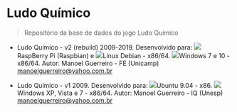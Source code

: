 # Ludo Químico                                                               
> Repositório da base de dados do jogo Ludo Químico


* Ludo Químico - v2 (rebuild) 2009-2019.
Desenvolvido para:
<img src="https://ludoquimico.github.io/img/logo_raspberry.png"></img>RaspBerry Pi (Raspbian) e <img src="https://ludoquimico.github.io/img/logo_linux.png"></img>Linux Debian - x86/64.
<img src="https://ludoquimico.github.io/img/logo_windows.png"></img>Windows 7 e 10 - x86/64.
Autor: Manoel Guerreiro - FE (Unicamp)
manoelguerreiro@yahoo.com.br


* Ludo Químico - v1 2009.
Desenvolvido para:
<img src="https://ludoquimico.github.io/img/logo_linux.png"></img>Ubuntu 9.04 - x86.
<img src="https://ludoquimico.github.io/img/logo_winxp.png"></img>Windows XP, Vista e 7 - x86/64.
Autor: Manoel Guerreiro - IQ (Unesp)
manoelguerreiro@yahoo.com.br


